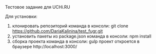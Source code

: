 Тестовое задание для UCHi.RU

Для установки:

1) клонировать репозиторий команда в консоли: git clone        https://github.com/DariaKalinina/test_fugr.git
2) установить пакеты из package.json команда в консоли: npm install
3) сборка проекта команда в консоли: gulp проект откроется в браузере http://localhost:3000/
